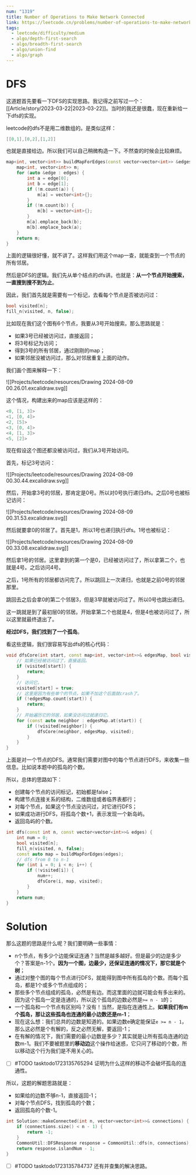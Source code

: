 ```yaml
---
num: "1319"
title: Number of Operations to Make Network Connected
link: https://leetcode.cn/problems/number-of-operations-to-make-network-connected/description/
tags:
  - leetcode/difficulty/medium
  - algo/depth-first-search
  - algo/breadth-first-search
  - algo/union-find
  - algo/graph
---
```

# DFS

这道题首先要看一下DFS的实现思路。我记得之前写过一个：[[Article/story/2023-03-22|2023-03-22]]。当时的我还是很蠢，现在重新给一下dfs的实现。

leetcode的dfs不是用二维数组的。是类似这样：

```cpp
[[0,1],[0,2],[1,2]]
```

也就是直接给边。所以我们可以自己稍微构造一下。不然查的时候会比较麻烦。

```cpp
map<int, vector<int>> buildMapForEdges(const vector<vector<int>> &edges) {
    map<int, vector<int>> m;
    for (auto &edge : edges) {
        int a = edge[0];
        int b = edge[1];
        if (!m.count(a)) {
            m[a] = vector<int>{};
        }
        if (!m.count(b)) {
            m[b] = vector<int>{};
        }
        m[a].emplace_back(b);
        m[b].emplace_back(a);
    }
    return m;
}
```

上面的逻辑很好懂，就不讲了。这样我们用这个map一查，就能查到一个节点的所有邻居。

然后是DFS的逻辑。我们先从单个结点的dfs讲。也就是：**从一个节点开始搜索，一直搜到搜不到为止**。

因此，我们首先就是需要有一个标记，去看每个节点是否被访问过：

```cpp
bool visited[n];
fill_n(visited, n, false);
```

比如现在我们这个图有6个节点，我要从3号开始搜索。那么思路就是：

- 如果3号已经被访问过，直接返回；
- 将3号标记为访问；
- 得到3号的所有邻居，通过刚刚的map；
- 如果邻居没被访问过，那么对邻居重复上面的动作。

我们画个图来解释一下：

![[Projects/leetcode/resources/Drawing 2024-08-09 00.26.01.excalidraw.svg]]

这个情况，构建出来的map应该是这样的：

```cpp
<0, [1, 3]>
<1, [0, 4]>
<2, [5]>
<3, [0, 4]>
<4, [1, 3]>
<5, [2]>
```

现在假设这个图还都没被访问过，我们从3号开始访问。

首先，标记3号访问：

![[Projects/leetcode/resources/Drawing 2024-08-09 00.30.44.excalidraw.svg]]

然后，开始拿3号的邻居，那肯定是0号。所以对0号执行递归dfs。之后0号也被标记访问：

![[Projects/leetcode/resources/Drawing 2024-08-09 00.31.53.excalidraw.svg]]

然后就要拿0的邻居了。首先是1，所以1号也递归执行dfs。1号也被标记：

![[Projects/leetcode/resources/Drawing 2024-08-09 00.33.08.excalidraw.svg]]

然后拿1号的邻居。这里拿到的第一个是0，已经被访问过了，所以拿第二个，也就是4号。之后访问4号。

之后，1号所有的邻居都访问完了。所以跳回上一次递归，也就是之前0号的邻居那里。

跳回去之后会拿0的第二个邻居3，但是3早就被访问过了。所以0号也跳出递归。

这一跳就是到了最初层0的邻居。开始拿第二个也就是4，但是4也被访问过了，所以这里就最终退出了。

**经过DFS，我们找到了一个孤岛**。

看这些逻辑，我们很容易写出dfs的核心代码：

```cpp
void dfsCore(int start, const map<int, vector<int>>& edgesMap, bool visited[]) {
	// 如果已经被访问过了，直接返回。
    if (visited[start]) {
        return;
    }
    // 访问它。
    visited[start] = true;
    // 这里是因为有些单个的节点，如果不加这个后面就crash了。
    if (!edgesMap.count(start)) {
        return;
    }
    // 开始遍历它的邻居，如果没访问过就递归它。
    for (const auto neighbor : edgesMap.at(start)) {
        if (!visited[neighbor]) {
            dfsCore(neighbor, edgesMap, visited);
        }
    }
}
```

上面是对一个节点的DFS。通常我们需要对图中的每个节点进行DFS，来收集一些信息。比如说本题中的孤岛的个数。

所以，总体的思路如下：

- 创建每个节点的访问标记，初始都是false；
- 构建节点连接关系的结构，二维数组或者临界表都行；
- 对每个节点，如果这个节点没访问过，对它进行DFS；
- 如果成功进行DFS，将孤岛个数+1，表示发现一个新岛屿。
- 返回岛屿的个数。

```cpp
int dfs(const int n, const vector<vector<int>>& edges) {
    int num = 0;
    bool visited[n];
    fill_n(visited, n, false);
    const auto map = buildMapForEdges(edges);
    // dfs from 0 to n-1
    for (int i = 0; i < n; i++) {
        if (!visited[i]) {
            num++;
            dfsCore(i, map, visited);
        }
    }
    return num;
}
```

# Solution

那么这题的思路是什么呢？我们要明确一些事情：

- n个节点，有多少个边能保证连通？当然是越多越好。但是最少的边是多少个？答案是n-1个。**因为一个图，边最少，还保证连通的情况下，那它就是个树**；
- 通过对整个图的每个节点进行DFS，就能得到图中所有孤岛的个数。而每个孤岛，都是1个或多个节点组成的；
- 那些多个节点组成的孤岛，必然是有边。而这里面的边就可能会有多出来的。因为这个孤岛一定是连通的，所以这个孤岛的边数必然是`>= n - 1`的；
- 一个孤岛和一个节点有区别吗？没有！当然，是指在连通性上。**如果我们有m个孤岛，那让这些孤岛也连通的最小边数还是m-1**；
- 现在这么想：我们总共的边数是知道的。如果边数e确定能保证`e >= n - 1`，那么这必然是个有解的，反之必然无解，要返回-1；
- 在有解的情况下，我们需要的最小边数是多少？其实就是让所有孤岛连通的边数m-1。我们不要被题里的**移动边**这个操作给迷惑，它只问了移动的个数，所以移动这个行为我们是不用关心的。

- [ ] #TODO tasktodo1723135765294 证明为什么这样的移动不会破坏孤岛的连通性。

所以，这题的解题思路就是：

- 如果给的边数不够n-1，直接返回-1；
- 对每个节点DFS，找到孤岛的个数；
- 返回孤岛的个数-1。

```cpp
int Solution::makeConnected(int n, vector<vector<int>>& connections) {
    if (connections.size() < n - 1) {
        return -1;
    }
    CommonUtil::DFSResponse response = CommonUtil::dfs(n, connections);
    return response.islandNum - 1;
}
```

- [ ] #TODO tasktodo1723135784737 还有并查集的解决思路。
